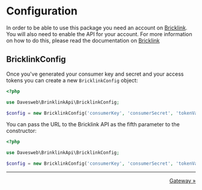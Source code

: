 # Configuration

In order to be able to use this package you need an account on [Bricklink](https://bricklink.com). You will also need 
to enable the API for your account. For more information on how to do this, please read the documentation on 
[Bricklink](https://www.bricklink.com/v3/api.page)

## BricklinkConfig

Once you've generated your consumer key and secret and your access tokens you can create a new `BricklinkConfig` object:

```php
<?php

use Davesweb\BrinklinkApi\BricklinkConfig;

$config = new BricklinkConfig('consumerKey', 'consumerSecret', 'tokenValue', 'tokenSecret');
```

You can pass the URL to the Bricklink API as the fifth parameter to the constructor:

```php
<?php

use Davesweb\BrinklinkApi\BricklinkConfig;

$config = new BricklinkConfig('consumerKey', 'consumerSecret', 'tokenValue', 'tokenSecret', 'https://api.bricklink.com/api/store/v1');
```

---
<div style="overflow:auto;">
    <div style="float: left;"> </div>
    <div style="float: right;"><a href="gateway.md">Gateway &raquo;</a></div>
</div>